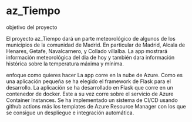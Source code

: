 # az_Tiempo

objetivo del proyecto

El proyecto az_Tiempo dará un parte meteorológico de algunos de los municipios de la comunidad de Madrid. En particular de Madrid, Alcala de Henares, Getafe, Navalcarnero, y Collado villalba.
La app mostrará información meteorológica del dia de hoy y también dara información histórica sobre la temperatura máxima y mínima.


enfoque como quieres hacer
La app corre en la nube de Azure. Como es una aplicación pequeña se ha elegido el framework de Flask para el desarrollo.
La aplicación se ha desarrollado en Flask que corre en un contenedor de docker. Este a su vez corre sobre el servicio de Azure Container Instances. 
Se ha implementado un sistema de CI/CD usando github actions más los templates de Azure Resource Manager con los que se consigue un despliegue e integración automática.



